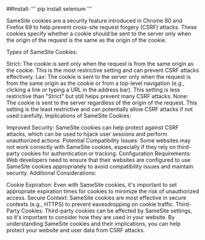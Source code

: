 ##Install:
''' pip install selenium '''



SameSite cookies are a security feature introduced in Chrome 80 and Firefox 69 to help prevent cross-site request forgery (CSRF) attacks. These cookies specify whether a cookie should be sent to the server only when the origin of the request is the same as the origin of the cookie.

Types of SameSite Cookies:

Strict: The cookie is sent only when the request is from the same origin as the cookie. This is the most restrictive setting and can prevent CSRF attacks effectively.
Lax: The cookie is sent to the server only when the request is from the same origin as the cookie or from a top-level navigation (e.g., clicking a link or typing a URL in the address bar). This setting is less restrictive than "Strict" but still helps prevent many CSRF attacks.
None: The cookie is sent to the server regardless of the origin of the request. This setting is the least restrictive and can potentially allow CSRF attacks if not used carefully.
Implications of SameSite Cookies:

Improved Security: SameSite cookies can help protect against CSRF attacks, which can be used to hijack user sessions and perform unauthorized actions.
Potential Compatibility Issues: Some websites may not work correctly with SameSite cookies, especially if they rely on third-party cookies for authentication or tracking.
Configuration Requirements: Web developers need to ensure that their websites are configured to use SameSite cookies appropriately to avoid compatibility issues and maintain security.
Additional Considerations:

Cookie Expiration: Even with SameSite cookies, it's important to set appropriate expiration times for cookies to minimize the risk of unauthorized access.
Secure Context: SameSite cookies are most effective in secure contexts (e.g., HTTPS) to prevent eavesdropping on cookie traffic.
Third-Party Cookies: Third-party cookies can be affected by SameSite settings, so it's important to consider how they are used in your website.
By understanding SameSite cookies and their implications, you can help protect your website and user data from CSRF attacks.








